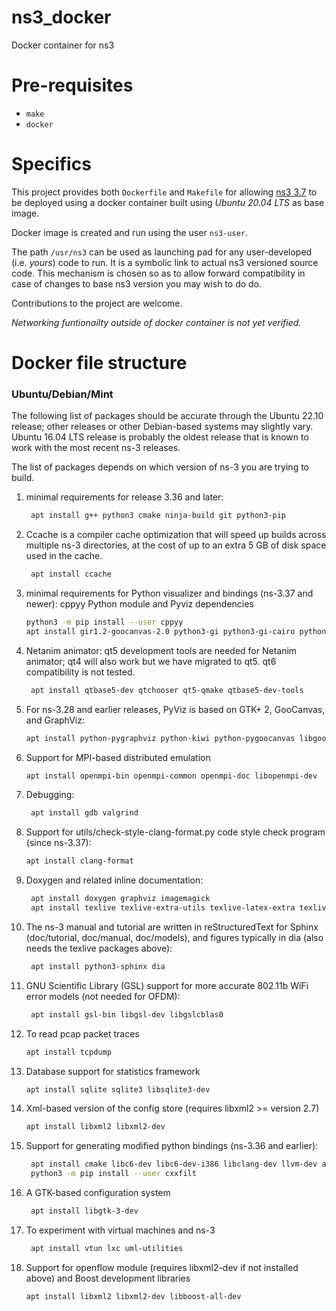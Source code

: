 # ns3_docker
Docker container for ns3

# Pre-requisites
- `make`
- `docker`

# Specifics
This project provides both `Dockerfile` and `Makefile` for allowing [ns3 3.7](https://www.nsnam.org/releases/ns-3-37/) to be deployed using a docker container built using _Ubuntu 20.04 LTS_ as base image.

Docker image is created and run using the user `ns3-user`.

The path `/usr/ns3` can be used as launching pad for any user-developed (i.e. _yours_) code to run. It is a symbolic link to actual ns3 versioned source code. This mechanism is chosen so as to allow forward compatibility in case of changes to base ns3 version you may wish to do do.

Contributions to the project are welcome.

_Networking funtionailty outside of docker container is not yet verified._

# Docker file structure 
### **Ubuntu/Debian/Mint**

The following list of packages should be accurate through the Ubuntu 22.10 release; other releases or other Debian-based systems may slightly vary. Ubuntu 16.04 LTS release is probably the oldest release that is known to work with the most recent ns-3 releases.

The list of packages depends on which version of ns-3 you are trying to build.

1. minimal requirements for release 3.36 and later:
    
    ```bash
     apt install g++ python3 cmake ninja-build git python3-pip
    ```
    
2. Ccache is a compiler cache optimization that will speed up builds across multiple ns-3 directories, at the cost of up to an extra 5 GB of disk space used in the cache.
    
    ```bash 
     apt install ccache
    ```
    
3. minimal requirements for Python visualizer and bindings (ns-3.37 and newer): cppyy Python module and Pyviz dependencies
    
    ```bash
    python3 -m pip install --user cppyy
    apt install gir1.2-goocanvas-2.0 python3-gi python3-gi-cairo python3-pygraphviz gir1.2-gtk-3.0 ipython3 python3-setuptools
    ```
    
4. Netanim animator: qt5 development tools are needed for Netanim animator; qt4 will also work but we have migrated to qt5. qt6 compatibility is not tested.
    
    ```bash
     apt install qtbase5-dev qtchooser qt5-qmake qtbase5-dev-tools
    ```
    
5. For ns-3.28 and earlier releases, PyViz is based on GTK+ 2, GooCanvas, and GraphViz:
    ```bash
    apt install python-pygraphviz python-kiwi python-pygoocanvas libgoocanvas-dev ipython
    ```
    
6. Support for MPI-based distributed emulation
    ```bash
    apt install openmpi-bin openmpi-common openmpi-doc libopenmpi-dev
    ```
    
7. Debugging:
    ```bash
     apt install gdb valgrind
    ```
    
8. Support for utils/check-style-clang-format.py code style check program (since ns-3.37):
    ```bash
    apt install clang-format
    ```
    
9. Doxygen and related inline documentation:
    
    ```bash
     apt install doxygen graphviz imagemagick
     apt install texlive texlive-extra-utils texlive-latex-extra texlive-font-utils dvipng latexmk
    ```
    
10. The ns-3 manual and tutorial are written in reStructuredText for Sphinx (doc/tutorial, doc/manual, doc/models), and figures typically in dia (also needs the texlive packages above):
    
    ```bash
     apt install python3-sphinx dia
    ```
    
11. GNU Scientific Library (GSL) support for more accurate 802.11b WiFi error models (not needed for OFDM):
    
    ```bash
     apt install gsl-bin libgsl-dev libgslcblas0
    ```
    
12. To read pcap packet traces
    
    ```bash
    apt install tcpdump
    ```
    
13. Database support for statistics framework
    
    ```bash
    apt install sqlite sqlite3 libsqlite3-dev
    ```
    
14. Xml-based version of the config store (requires libxml2 >= version 2.7)
    
    ```bash
    apt install libxml2 libxml2-dev
    ```
    
15. Support for generating modified python bindings (ns-3.36 and earlier):
    
    ```bash
     apt install cmake libc6-dev libc6-dev-i386 libclang-dev llvm-dev automake python3-pip
     python3 -m pip install --user cxxfilt
    ```
    
16. A GTK-based configuration system
    
    ```bash
     apt install libgtk-3-dev
    ```
    
17. To experiment with virtual machines and ns-3
    
    ```bash
     apt install vtun lxc uml-utilities
    ```
    
18. Support for openflow module (requires libxml2-dev if not installed above) and Boost development libraries
    
    ```bash
    apt install libxml2 libxml2-dev libboost-all-dev
    ```